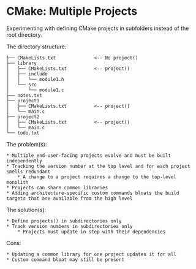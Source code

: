 # CMake: Multiple Projects

Experimenting with defining CMake projects in subfolders instead of the root directory.

The directory structure:
```
├── CMakeLists.txt				<-- No project()
├── library
│   ├── CMakeLists.txt			<-- project()
│   ├── include
│   │   └── module1.h
│   └── src
│       └── module1.c
├── notes.txt
├── project1
│   ├── CMakeLists.txt			<-- project()
│   └── main.c
├── project2
│   ├── CMakeLists.txt			<-- project()
│   └── main.c
└── todo.txt
```

The problem(s):

	* Multiple end-user-facing projects evolve and must be built independently
	* Tracking the version number at the top level and for each project smells redundant
		* A change to a project requires a change to the top-level monolith
	* Projects can share common libraries
	* Adding architecture-specific custom commands bloats the build targets that are available from the high level

The solution(s):

	* Define projects() in subdirectories only
	* Track version numbers in subdirectories only
		* Projects must update in step with their dependencies

Cons:

	* Updating a common library for one project updates it for all
	* Custom command bloat may still be present
